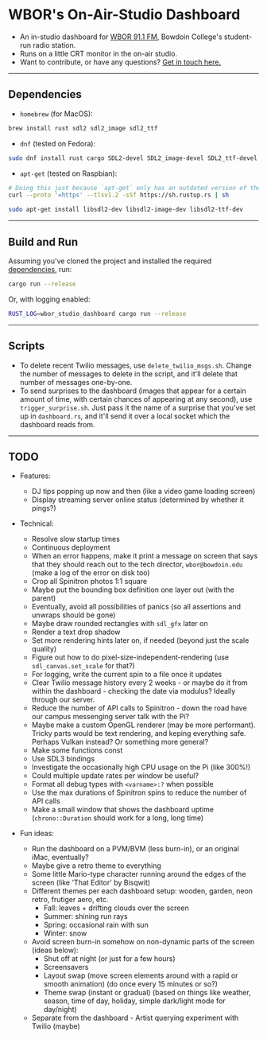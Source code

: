 # WBOR's On-Air-Studio Dashboard

- An in-studio dashboard for [WBOR 91.1 FM](https://wbor.org/), Bowdoin College's student-run radio station.
- Runs on a little CRT monitor in the on-air studio.
- Want to contribute, or have any questions? [Get in touch here.](https://wbor.org/contact)

---

## Dependencies

- `homebrew` (for MacOS):

```sh
brew install rust sdl2 sdl2_image sdl2_ttf
```

- `dnf` (tested on Fedora):

```sh
sudo dnf install rust cargo SDL2-devel SDL2_image-devel SDL2_ttf-devel
```

- `apt-get` (tested on Raspbian):

```sh
# Doing this just because `apt-get` only has an outdated version of the toolchain:
curl --proto '=https' --tlsv1.2 -sSf https://sh.rustup.rs | sh

sudo apt-get install libsdl2-dev libsdl2-image-dev libsdl2-ttf-dev
```

---

## Build and Run

Assuming you've cloned the project and installed the required [dependencies](#dependencies), run:

```sh
cargo run --release
```

Or, with logging enabled:

```sh
RUST_LOG=wbor_studio_dashboard cargo run --release
```

---

## Scripts

- To delete recent Twilio messages, use `delete_twilio_msgs.sh`. Change the number of messages to delete in the script, and it'll delete that number of messages one-by-one.
- To send surprises to the dashboard (images that appear for a certain amount of time, with certain chances of appearing at any second), use `trigger_surprise.sh`. Just pass it the name of a surprise that you've set up in `dashboard.rs`, and it'll send it over a local socket which the dashboard reads from.

---

## TODO

- Features:
  - DJ tips popping up now and then (like a video game loading screen)
  - Display streaming server online status (determined by whether it pings?)

- Technical:
  - Resolve slow startup times
  - Continuous deployment
  - When an error happens, make it print a message on screen that says that they should reach out to the tech director, `wbor@bowdoin.edu` (make a log of the error on disk too)
  - Crop all Spinitron photos 1:1 square
  - Maybe put the bounding box definition one layer out (with the parent)
  - Eventually, avoid all possibilities of panics (so all assertions and unwraps should be gone)
  - Maybe draw rounded rectangles with `sdl_gfx` later on
  - Render a text drop shadow
  - Set more rendering hints later on, if needed (beyond just the scale quality)
  - Figure out how to do pixel-size-independent-rendering (use `sdl_canvas.set_scale` for that?)
  - For logging, write the current spin to a file once it updates
  - Clear Twilio message history every 2 weeks - or maybe do it from within the dashboard - checking the date via modulus? Ideally through our server.
  - Reduce the number of API calls to Spinitron - down the road have our campus messenging server talk with the Pi?
  - Maybe make a custom OpenGL renderer (may be more performant). Tricky parts would be text rendering, and keping everything safe. Perhaps Vulkan instead? Or something more general?
  - Make some functions const
  - Use SDL3 bindings
  - Investigate the occasionally high CPU usage on the Pi (like 300%!)
  - Could multiple update rates per window be useful?
  - Format all debug types with `<varname>:?` when possible
  - Use the max durations of Spinitron spins to reduce the number of API calls
  - Make a small window that shows the dashboard uptime (`chrono::Duration` should work for a long, long time)

- Fun ideas:
  - Run the dashboard on a PVM/BVM (less burn-in), or an original iMac, eventually?
  - Maybe give a retro theme to everything
  - Some little Mario-type character running around the edges of the screen (like 'That Editor' by Bisqwit)
  - Different themes per each dashboard setup: wooden, garden, neon retro, frutiger aero, etc.
    - Fall: leaves + drifting clouds over the screen
    - Summer: shining run rays
    - Spring: occasional rain with sun
    - Winter: snow
  - Avoid screen burn-in somehow on non-dynamic parts of the screen (ideas below):
    - Shut off at night (or just for a few hours)
    - Screensavers
    - Layout swap (move screen elements around with a rapid or smooth animation) (do once every 15 minutes or so?)
    - Theme swap (instant or gradual) (based on things like weather, season, time of day, holiday, simple dark/light mode for day/night)
  - Separate from the dashboard - Artist querying experiment with Twilio (maybe)
